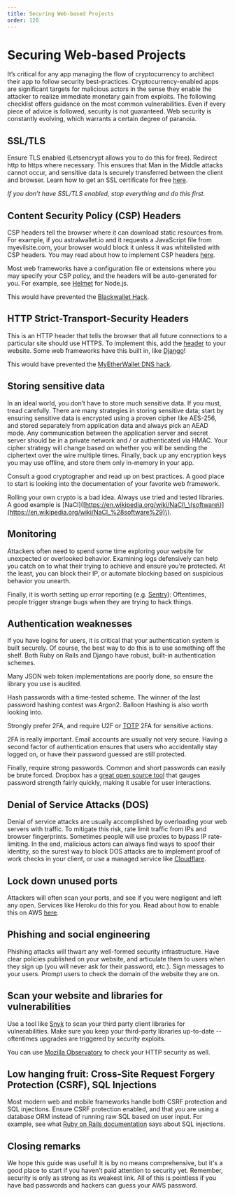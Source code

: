```yaml
---
title: Securing Web-based Projects
order: 120
---
```


# Securing Web-based Projects

It’s critical for any app managing the flow of cryptocurrency to architect their app to follow security best-practices. Cryptocurrency-enabled apps are significant targets for malicious actors in the sense they enable the attacker to realize immediate monetary gain from exploits. The following checklist offers guidance on the most common vulnerabilities. Even if every piece of advice is followed, security is not guaranteed. Web security is constantly evolving, which warrants a certain degree of paranoia.

## SSL/TLS

Ensure TLS enabled \(Letsencrypt allows you to do this for free\). Redirect http to https where necessary. This ensures that Man in the Middle attacks cannot occur, and sensitive data is securely transferred between the client and browser. Learn how to get an SSL certificate for free [here](https://letsencrypt.org/getting-started/).

_If you don’t have SSL/TLS enabled, stop everything and do this first._

## Content Security Policy \(CSP\) Headers

CSP headers tell the browser where it can download static resources from. For example, if you astralwallet.io and it requests a JavaScript file from myevilsite.com, your browser would block it unless it was whitelisted with CSP headers. You may read about how to implement CSP headers [here](https://developer.mozilla.org/en-US/docs/Web/HTTP/CSP).

Most web frameworks have a configuration file or extensions where you may specify your CSP policy, and the headers will be auto-generated for you. For example, see [Helmet](https://www.npmjs.com/package/helmet) for Node.js.

This would have prevented the [Blackwallet Hack](https://www.ccn.com/yet-another-crypto-wallet-hack-causes-users-lose-400000/).

## HTTP Strict-Transport-Security Headers

This is an HTTP header that tells the browser that all future connections to a particular site should use HTTPS. To implement this, add the [header](https://developer.mozilla.org/en-US/docs/Web/HTTP/Headers/Strict-Transport-Security) to your website. Some web frameworks have this built in, like [Django](https://docs.djangoproject.com/en/2.0/topics/security/#ssl-https)!

This would have prevented the [MyEtherWallet DNS hack](https://bitcoinmagazine.com/articles/popular-ether-wallet-mew-hijacked-dns-attack/).

## Storing sensitive data

In an ideal world, you don’t have to store much sensitive data. If you must, tread carefully. There are many strategies in storing sensitive data; start by ensuring sensitive data is encrypted using a proven cipher like AES-256, and stored separately from application data and always pick an AEAD mode. Any communication between the application server and secret server should be in a private network and / or authenticated via HMAC. Your cipher strategy will change based on whether you will be sending the ciphertext over the wire multiple times. Finally, back up any encryption keys you may use offline, and store them only in-memory in your app.

Consult a good cryptographer and read up on best practices. A good place to start is looking into the documentation of your favorite web framework.

Rolling your own crypto is a bad idea. Always use tried and tested libraries. A good example is \[NaCl\]\([https://en.wikipedia.org/wiki/NaCl\_\(software\)](https://en.wikipedia.org/wiki/NaCl_%28software%29)\).

## Monitoring

Attackers often need to spend some time exploring your website for unexpected or overlooked behavior. Examining logs defensively can help you catch on to what their trying to achieve and ensure you’re protected. At the least, you can block their IP, or automate blocking based on suspicious behavior you unearth.

Finally, it is worth setting up error reporting \(e.g. [Sentry](https://sentry.io/welcome/)\): Oftentimes, people trigger strange bugs when they are trying to hack things.

## Authentication weaknesses

If you have logins for users, it is critical that your authentication system is built securely. Of course, the best way to do this is to use something off the shelf. Both Ruby on Rails and Django have robust, built-in authentication schemes.

Many JSON web token implementations are poorly done, so ensure the library you use is audited.

Hash passwords with a time-tested scheme. The winner of the last password hashing contest was Argon2. Balloon Hashing is also worth looking into.

Strongly prefer 2FA, and require U2F or [TOTP](https://tools.ietf.org/html/rfc6238) 2FA for sensitive actions.

2FA is really important. Email accounts are usually not very secure. Having a second factor of authentication ensures that users who accidentally stay logged on, or have their password guessed are still protected.

Finally, require strong passwords. Common and short passwords can easily be brute forced. Dropbox has a [great open source tool](https://blogs.dropbox.com/tech/2012/04/zxcvbn-realistic-password-strength-estimation/) that gauges password strength fairly quickly, making it usable for user interactions.

## Denial of Service Attacks \(DOS\)

Denial of service attacks are usually accomplished by overloading your web servers with traffic. To mitigate this risk, rate limit traffic from IPs and browser fingerprints. Sometimes people will use proxies to bypass IP rate-limiting. In the end, malicious actors can always find ways to spoof their identity, so the surest way to block DOS attacks are to implement proof of work checks in your client, or use a managed service like [Cloudflare](https://www.cloudflare.com/ddos/).

## Lock down unused ports

Attackers will often scan your ports, and see if you were negligent and left any open. Services like Heroku do this for you. Read about how to enable this on AWS [here](https://docs.aws.amazon.com/AWSEC2/latest/UserGuide/authorizing-access-to-an-instance.html).

## Phishing and social engineering

Phishing attacks will thwart any well-formed security infrastructure. Have clear policies published on your website, and articulate them to users when they sign up \(you will never ask for their password, etc.\). Sign messages to your users. Prompt users to check the domain of the website they are on.

## Scan your website and libraries for vulnerabilities

Use a tool like [Snyk](https://snyk.io/) to scan your third party client libraries for vulnerabilities. Make sure you keep your third-party libraries up-to-date -- oftentimes upgrades are triggered by security exploits.

You can use [Mozilla Observatory](https://observatory.mozilla.org/) to check your HTTP security as well.

## Low hanging fruit: Cross-Site Request Forgery Protection \(CSRF\), SQL Injections

Most modern web and mobile frameworks handle both CSRF protection and SQL injections. Ensure CSRF protection enabled, and that you are using a database ORM instead of running raw SQL based on user input. For example, see what [Ruby on Rails documentation](http://guides.rubyonrails.org/security.html#sql-injection) says about SQL injections.

## Closing remarks

We hope this guide was useful! It is by no means comprehensive, but it's a good place to start if you haven’t paid attention to security yet. Remember, security is only as strong as its weakest link. All of this is pointless if you have bad passwords and hackers can guess your AWS password.


